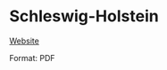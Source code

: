 # Schleswig-Holstein

[Website](https://www.schleswig-holstein.de/DE/Landesregierung/LVB/Aufgaben/bundesratsarbeit_mehr.html)

Format: PDF
